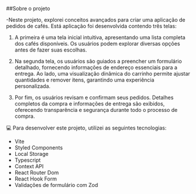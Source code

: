 ##Sobre o projeto

-Neste projeto, explorei conceitos avançados para criar uma aplicação de pedidos de cafés. Está aplicação foi desenvolvida contendo três telas:

1. A primeira é uma tela inicial intuitiva, apresentando uma lista completa dos cafés disponíveis. Os usuários podem explorar diversas opções antes de fazer suas escolhas.

2. Na segunda tela, os usuários são guiados a preencher um formulário detalhado, fornecendo informações de endereço essenciais para a entrega. Ao lado, uma visualização dinâmica do carrinho permite ajustar quantidades e remover itens, garantindo uma experiência personalizada.

3. Por fim, os usuários revisam e confirmam seus pedidos. Detalhes completos da compra e informações de entrega são exibidos, oferecendo transparência e segurança durante todo o processo de compra.

💻 Para desenvolver este projeto, utilizei as seguintes tecnologias:

- Vite
- Styled Components
- Local Storage
- Typescript
- Context API
- React Router Dom
- React Hook Form
- Validações de formulário com Zod
